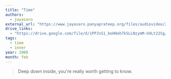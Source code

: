 ```yaml
---
title: "Time"
authors:
  - jayasaro
external_url: "https://www.jayasaro.panyaprateep.org/files/audiovideo/2554/000065/2551.02.03%20Time.mp3"
drive_links:
  - "https://drive.google.com/file/d/1PPJnS1_boHHah7kSLLNzymM-U4Lt22Sg/view?usp=drivesdk"
tags:
  - time
  - inner
year: 2008
month: feb
---
```


> Deep down inside, you're really worth getting to know.

